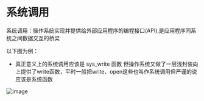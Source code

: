 # 系统调用  

系统调用：操作系统实现并提供给外部应用程序的编程接口(API),是应用程序同系统之间数据交互的桥梁

以下图为例：  

* 真正意义上的系统调用应该是 sys_write 函数  但操作系统又做了一层浅封装向上提供了write函数，平时一般把write、open这些也叫作系统调用但严谨的说应该是系统函数  


![image](https://user-images.githubusercontent.com/58176267/158943838-5a8485c3-9faa-430e-b3b6-fdc9c7d21aaf.png)


